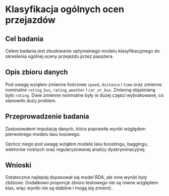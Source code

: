 # Klasyfikacja ogólnych ocen przejazdów

## Cel badania

Celem badania jest zbudowanie optymalnego modelu klasyfikacyjnego do określenia ogólnej oceny przejazdu przez pasażera.


## Opis zbioru danych

Pod uwagę wziąłem zmienne ilościowe `speed`, `distance` i `time` oraz zmienne nominalne `rating_bus`, `rating_weather` i `car_or_bus`. Zmienną objaśnianą było `rating`. Dwie zmienne nominalne były w dużej części wybrakowane, co stanowiło duży problem. 

## Przeprowadzenie badania

Zastosowałem imputację danych, która poprawiła wyniki względem pierwotnego modelu lasu losowego.

Oprócz niego pod uwagę wziąłem modele lasu boostingu, baggingu, wektorów nośnych oraz regularyzowanej analizy dyskryminacyjnej.

## Wnioski

Ostatecznie najlepiej dopasował się model RDA, ale inne wyniki były zbliżone. Dodatkowo proporcje zbioru testowego nie są równe względem klas, więc wyniki nie są stabilne i mogą się zmienić.
